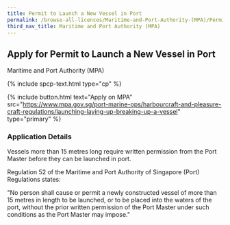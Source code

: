 ```yaml
---
title: Permit to Launch a New Vessel in Port
permalink: /browse-all-licences/Maritime-and-Port-Authority-(MPA)/Permit-to-Launch-a-New-Vessel-in-Port
third_nav_title: Maritime and Port Authority (MPA)
---
```


## Apply for Permit to Launch a New Vessel in Port

Maritime and Port Authority (MPA)

{% include spcp-text.html type="cp" %}

{% include button.html text="Apply on MPA" src="https://www.mpa.gov.sg/port-marine-ops/harbourcraft-and-pleasure-craft-regulations/launching-laying-up-breaking-up-a-vessel" type="primary" %}

<H3>Application Details</H3>

<p>Vessels more than 15 metres long require written permission from the Port Master before they can be launched in port.</p>
 <p>Regulation 52 of the Maritime and Port Authority of Singapore (Port) Regulations states:</p>
 <p>"No person shall cause or permit a newly constructed vessel of more than 15 metres in length to be launched, or to be placed into the waters of the port, without the prior written permission of the Port Master under such conditions as the Port Master may impose."</p>


